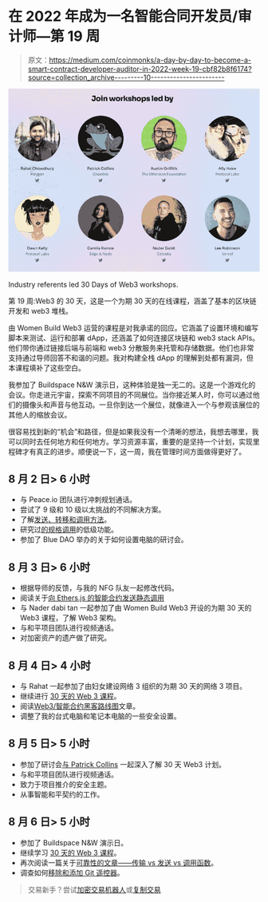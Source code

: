 # 在 2022 年成为一名智能合同开发员/审计师—第 19 周

> 原文：<https://medium.com/coinmonks/a-day-by-day-to-become-a-smart-contract-developer-auditor-in-2022-week-19-cbf82b8f6174?source=collection_archive---------10----------------------->

![](img/874ac7c410d0208862d435fd02d0f294.png)

Industry referents led 30 Days of Web3 workshops.

第 19 周:Web3 的 30 天，这是一个为期 30 天的在线课程，涵盖了基本的区块链开发和 web3 堆栈。

由 Women Build Web3 运营的课程是对我承诺的回应。它涵盖了设置环境和编写脚本来测试、运行和部署 dApp，还涵盖了如何连接区块链和 web3 stack APIs。他们带你通过链接后端与前端和 web3 分散服务来托管和存储数据。他们也非常支持通过导师回答不和谐的问题。我对构建全栈 dApp 的理解到处都有漏洞，但本课程填补了这些空白。

我参加了 Buildspace N&W 演示日，这种体验是独一无二的。这是一个游戏化的会议。你走进元宇宙，探索不同项目的不同展位。当你接近某人时，你可以通过他们的摄像头和声音与他互动。一旦你到达一个展位，就像进入一个与参观该展位的其他人的缩放会议。

很容易找到新的“机会”和路径，但是如果我没有一个清晰的想法，我想去哪里，我可以同时去任何地方和任何地方。学习资源丰富，重要的是坚持一个计划，实现里程碑才有真正的进步。顺便说一下，这一周，我在管理时间方面做得更好了。

## 8 月 2 日> 6 小时

*   与 Peace.io 团队进行冲刺规划通话。
*   尝试了 9 级和 10 级以太挑战的不同解决方案。
*   了解[发送、转移和调用方法](/daox/three-methods-to-transfer-funds-in-ethereum-by-means-of-solidity-5719944ed6e9)。
*   研究过[的规格调用](https://solidity-by-example.org/call/)的低级功能。
*   参加了 Blue DAO 举办的关于如何设置电脑的研讨会。

## 8 月 3 日> 6 小时

*   根据导师的反馈，与我的 NFG 队友一起修改代码。
*   阅读关于[向 Ethers.js 的智能合约发送静态调用](https://betterprogramming.pub/sending-static-calls-to-a-smart-contract-with-ethers-js-e2b4ceccc9ab)
*   与 Nader dabi tan 一起参加了由 Women Build Web3 开设的为期 30 天的 Web3 课程，了解 Web3 架构。
*   与和平项目团队进行视频通话。
*   对加密资产的遗产做了研究。

## 8 月 4 日> 4 小时

*   与 Rahat 一起参加了由妇女建设网络 3 组织的为期 30 天的网络 3 项目。
*   继续进行 [30 天的 Web 3 课程](https://www.30daysofweb3.xyz/en/curriculum/3-writing-your-smart-contract/3-defining-functions)。
*   阅读[Web3/智能合约黑客路线图](/@sm4rty/roadmap-for-web3-smart-contract-hacking-2022-229e4e1565f9)文章。
*   调整了我的台式电脑和笔记本电脑的一些安全设置。

## 8 月 5 日> 5 小时

*   参加了研讨会[与 Patrick Collins](https://www.youtube.com/watch?v=FyjRTH760gk) 一起深入了解 30 天 Web3 计划。
*   与和平项目团队进行视频通话。
*   致力于项目推介的安全主题。
*   从事智能和平契约的工作。

## 8 月 6 日> 5 小时

*   参加了 Buildspace N&W 演示日。
*   继续学习 [30 天的 Web 3 课程](https://www.30daysofweb3.xyz/en/curriculum/3-writing-your-smart-contract/3-defining-functions)。
*   再次阅读一篇关于[可靠性的文章——传输 vs 发送 vs 调用函数](/coinmonks/solidity-transfer-vs-send-vs-call-function-64c92cfc878a)。
*   调查如何[移除和添加 Git 遥控器](https://linuxize.com/post/how-to-remove-git-remotes/)。

> 交易新手？尝试[加密交易机器人](/coinmonks/crypto-trading-bot-c2ffce8acb2a)或[复制交易](/coinmonks/top-10-crypto-copy-trading-platforms-for-beginners-d0c37c7d698c)